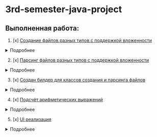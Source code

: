 # 3rd-semester-java-project
## Выполненная работа:
1. [x] [Создание файлов разных типов с поддержкой вложенности](https://github.com/ArtsiomShatsernik/3rd-semester-java-project/blob/master/src/main/java/FileActions/FileFormer.java)

<details>
    <summary>Подробнее</summary>

  Класс FileFormer может делать с заданным .txt файлом следущее:
  * Перевести в один из поддерживаемых типов файлов (.json, .xml)
  * Заархивировать его (.jar, zip)
  * Зашифровать по заранее заданному ключу или использя стандартный ключ
  * Делать приведённые выше операции последовательно. Максимальная допустимая вложенность, в данной реализации, это
  один тип файла, две операции архивации или шифрования или одно шифрование и одна архивация в любом порядке.
  
  Создание файлов с вложенностью требует фактического создания каждой версии файла для проведения дальнейших операций над ним. Для этого создаётся временная папка в `temp` директории операционной системы, куда отправляются временные файлы.
  
  <details>
    <summary>Ссылки на код</summary>
    
   #### Типы файлов
   * [x] [.json](https://github.com/ArtsiomShatsernik/3rd-semester-java-project/blob/master/src/main/java/tools/JsonLib.java)
   * [x] [.xml](https://github.com/ArtsiomShatsernik/3rd-semester-java-project/blob/master/src/main/java/tools/XmlLib.java)
   * [x] [.txt](https://github.com/ArtsiomShatsernik/3rd-semester-java-project/blob/master/src/main/java/tools/TxtLib.java)
   #### Типы архивации
   * [x] [.jar](https://github.com/ArtsiomShatsernik/3rd-semester-java-project/blob/master/src/main/java/tools/ArchivingLib.java)
   * [x] [.zip](https://github.com/ArtsiomShatsernik/3rd-semester-java-project/blob/master/src/main/java/tools/ArchivingLib.java)
   #### Типы шифрования
   * [x] [DES/ECB/PKCS5Padding](https://github.com/ArtsiomShatsernik/3rd-semester-java-project/blob/master/src/main/java/tools/CryptoLib.java)
  </details>
  
  Пример:
  
  Входной файл:
  ```
  input.txt
  ```
  Примеры выходных файлов: 
  ```
  input.txt.jar.zip, input.txt.axx.axx, input.xml.zip, input.json.jar.zip
  ```
  Расширения файлам ставятся сами, для дальнейшего их автоматического парсинга. Расширение .axx указывает на зашифрованный файл.
  </details>
  
2. [x] [Парсинг файлов разных типов с поддержкой вложенности](https://github.com/ArtsiomShatsernik/3rd-semester-java-project/blob/master/src/main/java/FileActions/FileParser.java)
<details>
    <summary>Подробнее</summary>
  
  Класс FileParser может делать с заданным файлом, созданным с помощью FileFormer, следущее:
  * Построчно переводит .txt, .json, .xml файлы в ArrayList<String>
  * Разархивировать файл
  * Расшифровать файл по заранее заданному ключу
  * Делать эти операции последоватлеьно, если задать верный порядок при создании
  * Способен автоматически определять порядок и парсить файлы, созданные в FileFormer, основываясь на их названии (для этого и нужно добавление в название файлов расширений)
  
И FileFormer и FileParser наследуются от одного класса [FileAction](https://github.com/ArtsiomShatsernik/3rd-semester-java-project/blob/master/src/main/java/FileActions/FileAction.java) с целью уменьшения кол-ва повторений в коде. 
</details>

3. [x] [Создан билдер для классов создания и парсинга файлов](https://github.com/ArtsiomShatsernik/3rd-semester-java-project/blob/master/src/main/java/builders/FileActionsBuilder.java)
  
  <details>
    <summary>Подробнее</summary>
    
   В классе FileActionsBuilder можно создать как FileFormer, так и FileParser методами `buildFormer()`, `buildParser()`.
   Последовательно вызывая методы: `setArchivingType(archivingType)`, `setEncryptionType(encryptionType)` можно задавать      последовательность действий для создаваемых объектов.
    
  </details>
    
4. [x] [Подсчёт арифметических выражений](https://github.com/ArtsiomShatsernik/3rd-semester-java-project/blob/master/src/main/java/org/main/Expression.java)

 <details>
    <summary>Подробнее</summary>
    
   #### Парсинг выражений
  
   * Самостоятельно, с регулярными выражениями
   * С использованием библиотеки "exp4j"
   
   Самостоятельный подсчёт поддерживает операции `+ - * /` с любой вложенностью в скобки, при правильном их расставлении,
   поддерживает как отрицательные, так и дробные числа.
   
   Краткое описание алгоритма, используемого при самостоятельном подсчёте выражений:
   1) Проверяется корректность скобок в выражении, при некорректной расстановке выбрасывается исключение
   2) Полученное выражение упрощается, убираются ненужные для подсчёта скобки
   3) В цикле выражение разбивается на подвыражения на основании расставленных скобок, эти подвыражения переписываются в постфиксную нотацию методом `toRPN()`, далее полученная постфиксная нотация подсчитывается в методе `computeRPN()` простой [Стековой машиной](https://ru.wikipedia.org/wiki/Обратная_польская_запись), всё подвыражение в первоначальном выражении заменяется на своё значение и идёт дальнейший ход цикла
   4) Цикл заканчивается, когда в выражении больше нет подвыражений. Далее происходит подсчёт самого выражения вышеописанным способом
   5) Результаты передаются в виде строки
   
   Также есть метод `computeWithExtension()`, который считает выражения с помощью готовой библиотеки "exp4j"
   Для подсчёта большого числа математических выражений создан класс MathExpressions, который может считать выражения, переданные в виде ArrayList или в виде файлов, созданных в FileBuilder, используя FileParser с автоматической расстановкой действий. Он может выводить результаты в виде ArrayList или сразу записывать из в .txt файл. При получении исключения во время подсчёта очередного выражения он запишет в результат текст ошибки.
   
   <details>
      <summary>Известные недостатки</summary>
      
     Если вызывать подсчёт следующего выражения `1 + aaa 2 ` ,и ему подобных, то выведется ответ `3`, 
     а не сообщение об неверном вводе
     
   </details>
   
</details>
  
5. [x] [UI реализация](https://github.com/ArtsiomShatsernik/3rd-semester-java-project/tree/master/src/main/java/UI)

<details>
   <summary>Подробнее</summary>
   
   
 UI создан с помощью JavaFx, состоит из основного меню и двух окон: Build File и Compute.
    
 ![image](https://user-images.githubusercontent.com/115698928/212960782-eebc144c-cb5d-4b5f-ab24-4728c865062c.png)
 
 Окно Build File описывает весь функционал класса FileFormer, поддерживает ввод как из .txt файла, так и прямой ввод текста прямо в окне, можно задавать последовательность действий при создании файлов, и задавать ключ шифрования для файлов, присутствует обработка большинства ошибок ввода c дальнейшим продолжением работы программы.
 
![image](https://user-images.githubusercontent.com/115698928/212953212-b280d95d-ca54-495c-8947-e1fcf0fffc8f.png)

 Окно Compute отвечает за подсчёт арифметических выражений, доступен ввод как из файлов созданных в FileFormer (и в окне Build File соответственно), так и прямой ввод выражений, так же как и в предыщушим окне есть обработка ошибок.
 
 ![image](https://user-images.githubusercontent.com/115698928/212957339-14487753-9dae-42a4-995a-5bb00c9c7e96.png)

<details>
      <summary>Известные недостатки</summary>
      
     Возможны неожиданные результаты, если забыть расставить запятые.
     
     Возможны неожиданные результаты из-за проблем описанных в недостатках описанных в пункте 4.
     
     Нет автоматического расставления пробелов в окне вывода результатов.
     
   </details>
   
</details>

</details>

